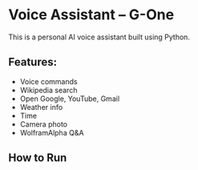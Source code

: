 # Voice Assistant – G-One

This is a personal AI voice assistant built using Python.

## Features:
- Voice commands
- Wikipedia search
- Open Google, YouTube, Gmail
- Weather info
- Time
- Camera photo
- WolframAlpha Q&A

## How to Run

